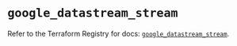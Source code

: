 # `google_datastream_stream`

Refer to the Terraform Registry for docs: [`google_datastream_stream`](https://registry.terraform.io/providers/hashicorp/google/6.43.0/docs/resources/datastream_stream).
